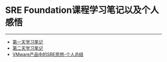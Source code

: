# SRE Foundation课程学习笔记以及个人感悟
***
* [第一天学习笔记](day1.md)   
* [第二天学习笔记](day2.md)   
* [VMware产品中的SRE思想-个人总结](VMwareSRE.md)